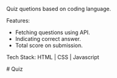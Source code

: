 Quiz quetions based on coding language.


Features:

* Fetching questions using API.
* Indicating correct answer.
* Total score on submission.


Tech Stack: HTML | CSS | Javascript



#   Q u i z 
 
 
